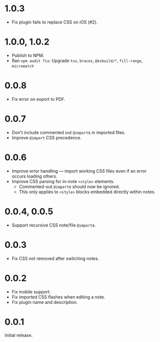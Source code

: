 # 1.0.3

- Fix plugin fails to replace CSS on iOS (#2).

# 1.0.0, 1.0.2

- Publish to NPM.
- Ran `npm audit fix`: Upgrade `tsx`, `braces`, `@esbuild/*`, `fill-range`, `micromatch`

# 0.0.8

- Fix error on export to PDF.

# 0.0.7

- Don't include commented out `@import`s in imported files.
- Improve `@import` CSS precedence.

# 0.0.6

- Improve error handling &mdash; import working CSS files even if an error occurs loading others.
- Improve CSS parsing for in-note `<style>` elements.
   - Commented-out `@import`s should now be ignored.
   - This only applies to `<style>` blocks embedded directly within notes.

# 0.0.4, 0.0.5

- Support recursive CSS note/file `@import`s.

# 0.0.3

- Fix CSS not removed after switching notes.

# 0.0.2

- Fix mobile support.
- Fix imported CSS flashes when editing a note.
- Fix plugin name and description.

# 0.0.1

Initial release.
